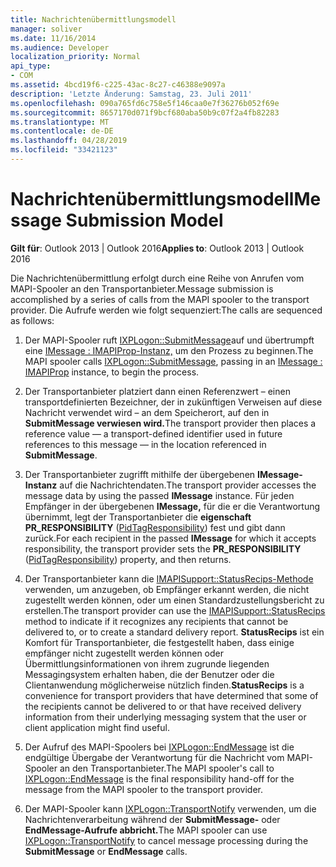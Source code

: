 ```yaml
---
title: Nachrichtenübermittlungsmodell
manager: soliver
ms.date: 11/16/2014
ms.audience: Developer
localization_priority: Normal
api_type:
- COM
ms.assetid: 4bcd19f6-c225-43ac-8c27-c46388e9097a
description: 'Letzte Änderung: Samstag, 23. Juli 2011'
ms.openlocfilehash: 090a765fd6c758e5f146caa0e7f36276b052f69e
ms.sourcegitcommit: 8657170d071f9bcf680aba50b9c07f2a4fb82283
ms.translationtype: MT
ms.contentlocale: de-DE
ms.lasthandoff: 04/28/2019
ms.locfileid: "33421123"
---
```

# <a name="message-submission-model"></a><span data-ttu-id="e1b54-103">Nachrichtenübermittlungsmodell</span><span class="sxs-lookup"><span data-stu-id="e1b54-103">Message Submission Model</span></span>

  
  
<span data-ttu-id="e1b54-104">**Gilt für**: Outlook 2013 | Outlook 2016</span><span class="sxs-lookup"><span data-stu-id="e1b54-104">**Applies to**: Outlook 2013 | Outlook 2016</span></span> 
  
<span data-ttu-id="e1b54-105">Die Nachrichtenübermittlung erfolgt durch eine Reihe von Anrufen vom MAPI-Spooler an den Transportanbieter.</span><span class="sxs-lookup"><span data-stu-id="e1b54-105">Message submission is accomplished by a series of calls from the MAPI spooler to the transport provider.</span></span> <span data-ttu-id="e1b54-106">Die Aufrufe werden wie folgt sequenziert:</span><span class="sxs-lookup"><span data-stu-id="e1b54-106">The calls are sequenced as follows:</span></span>
  
1. <span data-ttu-id="e1b54-107">Der MAPI-Spooler ruft [IXPLogon::SubmitMessage](ixplogon-submitmessage.md)auf und übertrumpft eine [IMessage : IMAPIProp-Instanz,](imessageimapiprop.md) um den Prozess zu beginnen.</span><span class="sxs-lookup"><span data-stu-id="e1b54-107">The MAPI spooler calls [IXPLogon::SubmitMessage](ixplogon-submitmessage.md), passing in an [IMessage : IMAPIProp](imessageimapiprop.md) instance, to begin the process.</span></span> 
    
2. <span data-ttu-id="e1b54-108">Der Transportanbieter platziert dann einen Referenzwert – einen transportdefinierten Bezeichner, der in zukünftigen Verweisen auf diese Nachricht verwendet wird – an dem Speicherort, auf den in **SubmitMessage verwiesen wird.**</span><span class="sxs-lookup"><span data-stu-id="e1b54-108">The transport provider then places a reference value — a transport-defined identifier used in future references to this message — in the location referenced in **SubmitMessage**.</span></span>
    
3. <span data-ttu-id="e1b54-109">Der Transportanbieter zugrifft mithilfe der übergebenen **IMessage-Instanz** auf die Nachrichtendaten.</span><span class="sxs-lookup"><span data-stu-id="e1b54-109">The transport provider accesses the message data by using the passed **IMessage** instance.</span></span> <span data-ttu-id="e1b54-110">Für jeden Empfänger in der übergebenen **IMessage,** für die er die Verantwortung übernimmt, legt der Transportanbieter die **eigenschaft PR_RESPONSIBILITY** ([PidTagResponsibility](pidtagresponsibility-canonical-property.md)) fest und gibt dann zurück.</span><span class="sxs-lookup"><span data-stu-id="e1b54-110">For each recipient in the passed **IMessage** for which it accepts responsibility, the transport provider sets the **PR_RESPONSIBILITY** ([PidTagResponsibility](pidtagresponsibility-canonical-property.md)) property, and then returns.</span></span>
    
4. <span data-ttu-id="e1b54-111">Der Transportanbieter kann die [IMAPISupport::StatusRecips-Methode](imapisupport-statusrecips.md) verwenden, um anzugeben, ob Empfänger erkannt werden, die nicht zugestellt werden können, oder um einen Standardzustellungsbericht zu erstellen.</span><span class="sxs-lookup"><span data-stu-id="e1b54-111">The transport provider can use the [IMAPISupport::StatusRecips](imapisupport-statusrecips.md) method to indicate if it recognizes any recipients that cannot be delivered to, or to create a standard delivery report.</span></span> <span data-ttu-id="e1b54-112">**StatusRecips** ist ein Komfort für Transportanbieter, die festgestellt haben, dass einige empfänger nicht zugestellt werden können oder Übermittlungsinformationen von ihrem zugrunde liegenden Messagingsystem erhalten haben, die der Benutzer oder die Clientanwendung möglicherweise nützlich finden.</span><span class="sxs-lookup"><span data-stu-id="e1b54-112">**StatusRecips** is a convenience for transport providers that have determined that some of the recipients cannot be delivered to or that have received delivery information from their underlying messaging system that the user or client application might find useful.</span></span> 
    
5. <span data-ttu-id="e1b54-113">Der Aufruf des MAPI-Spoolers bei [IXPLogon::EndMessage](ixplogon-endmessage.md) ist die endgültige Übergabe der Verantwortung für die Nachricht vom MAPI-Spooler an den Transportanbieter.</span><span class="sxs-lookup"><span data-stu-id="e1b54-113">The MAPI spooler's call to [IXPLogon::EndMessage](ixplogon-endmessage.md) is the final responsibility hand-off for the message from the MAPI spooler to the transport provider.</span></span> 
    
6. <span data-ttu-id="e1b54-114">Der MAPI-Spooler kann [IXPLogon::TransportNotify](ixplogon-transportnotify.md) verwenden, um die Nachrichtenverarbeitung während der **SubmitMessage-** oder **EndMessage-Aufrufe abbricht.**</span><span class="sxs-lookup"><span data-stu-id="e1b54-114">The MAPI spooler can use [IXPLogon::TransportNotify](ixplogon-transportnotify.md) to cancel message processing during the **SubmitMessage** or **EndMessage** calls.</span></span> 
    

